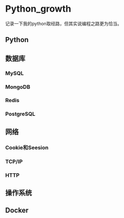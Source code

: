 # Python_growth
记录一下我的python取经路，但其实说编程之路更为恰当。

## Python
## 数据库
### MySQL
### MongoDB
### Redis
### PostgreSQL
## 网络
### Cookie和Seesion
### TCP/IP
### HTTP
## 操作系统
## Docker
